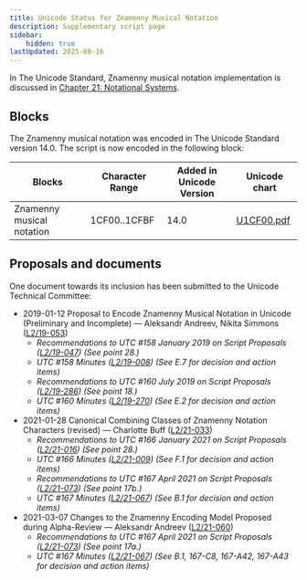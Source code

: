```yaml
---
title: Unicode Status for Znamenny Musical Notation
description: Supplementary script page
sidebar:
    hidden: true
lastUpdated: 2025-09-16
---
```


In The Unicode Standard, Znamenny musical notation implementation is discussed in [Chapter 21: Notational Systems](https://www.unicode.org/versions/latest/core-spec/chapter-21/#G35157).

## Blocks

The Znamenny musical notation was encoded in The Unicode Standard version 14.0. The script is now encoded in the following block:

| Blocks | Character Range | Added in Unicode Version | Unicode chart |
| ------ | --------------- | ------------------------ | ------------- |
| Znamenny musical notation | 1CF00..1CFBF | 14.0 | [U1CF00.pdf](http://www.unicode.org/charts/PDF/U1CF00.pdf) |

## Proposals and documents

One document towards its inclusion has been submitted to the Unicode Technical Committee:
- 2019-01-12 Proposal to Encode Znamenny Musical Notation in Unicode (Preliminary and Incomplete) — Aleksandr Andreev, Nikita Simmons ([L2/19-053](http://www.unicode.org/cgi-bin/GetMatchingDocs.pl?L2/19-053))
  - _Recommendations to UTC #158 January 2019 on Script Proposals ([L2/19-047](https://www.unicode.org/L2/L2019/19047-script-adhoc-recs.pdf)) (See point 28.)_
  - _UTC #158 Minutes ([L2/19-008](https://www.unicode.org/L2/L2019/19008.htm)) (See E.7 for decision and action items)_
  - _Recommendations to UTC #160 July 2019 on Script Proposals ([L2/19-286](https://www.unicode.org/L2/L2019/19286-script-recs.pdf)) (See point 18.)_
  - _UTC #160 Minutes ([L2/19-270](https://www.unicode.org/L2/L2019/19270.htm)) (See E.2 for decision and action items)_
- 2021-01-28 Canonical Combining Classes of Znamenny Notation Characters (revised) — Charlotte Buff ([L2/21-033](http://www.unicode.org/cgi-bin/GetMatchingDocs.pl?L2/21-033))
  - _Recommendations to UTC #166 January 2021 on Script Proposals ([L2/21-016](https://www.unicode.org/L2/L2021/21016r-script-adhoc-rept.pdf)) (See point 28.)_
  - _UTC #166 Minutes ([L2/21-009](https://www.unicode.org/L2/L2021/21009.htm)) (See F.1 for decision and action items)_
  - _Recommendations to UTC #167 April 2021 on Script Proposals ([L2/21-073](http://www.unicode.org/L2/L2021/21073-script-adhoc-rept.pdf)) (See point 17b.)_
  - _UTC #167 Minutes ([L2/21-067](https://www.unicode.org/L2/L2021/21066.htm)) (See B.1 for decision and action items)_
- 2021-03-07 Changes to the Znamenny Encoding Model Proposed during Alpha-Review — Aleksandr Andreev ([L2/21-060](http://www.unicode.org/cgi-bin/GetMatchingDocs.pl?L2/21-060))
  - _Recommendations to UTC #167 April 2021 on Script Proposals ([L2/21-073](http://www.unicode.org/L2/L2021/21073-script-adhoc-rept.pdf)) (See point 17a.)_
  - _UTC #167 Minutes ([L2/21-067](https://www.unicode.org/L2/L2021/21066.htm)) (See B.1, 167-C8, 167-A42, 167-A43 for decision and action items)_
